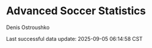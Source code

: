 # Advanced Soccer Statistics
Denis Ostroushko

<!-- gfm -->

Last successful data update: 2025-09-05 06:14:58 CST
